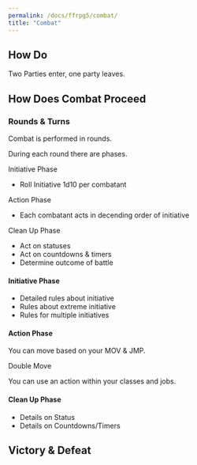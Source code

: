 ```yaml
---
permalink: /docs/ffrpg5/combat/
title: "Combat"
---
```


## How Do

Two Parties enter, one party leaves.

## How Does Combat Proceed

### Rounds & Turns

Combat is performed in rounds.

During each round there are phases.

Initiative Phase
- Roll Initiative 1d10 per combatant

Action Phase
- Each combatant acts in decending order of initiative

Clean Up Phase
- Act on statuses
- Act on countdowns & timers
- Determine outcome of battle

#### Initiative Phase

- Detailed rules about initiative
- Rules about extreme initiative
- Rules for multiple initiatives

#### Action Phase

You can move based on your MOV & JMP.

Double Move

You can use an action within your classes and jobs.

#### Clean Up Phase

- Details on Status
- Details on Countdowns/Timers

## Victory & Defeat

